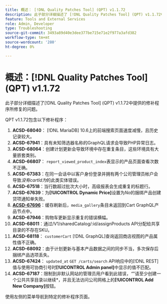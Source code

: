 ```yaml
---
title: 概述： [!DNL Quality Patches Tool] (QPT) v1.1.72
description: 此子部分详细描述了 [!DNL Quality Patches Tool] (QPT) v1.1.72中提供的修补程序所修复的问题。
feature: Tools and External Services
role: Admin, Developer
type: Troubleshooting
source-git-commit: 3493a89d40e3dee377be715e71e2f977a3afd382
workflow-type: tm+mt
source-wordcount: '280'
ht-degree: 0%

---
```


# 概述：[!DNL Quality Patches Tool] (QPT) v1.1.72

此子部分详细描述了[!DNL Quality Patches Tool] (QPT) v1.1.72中提供的修补程序所修复的问题。

QPT v1.1.72包含以下修补程序：
1. **ACSD-68040**： [!DNL MariaDB] 10.6上的前端搜索页面速度减慢，且历史记录较大。
1. **ACSD-67941**：具有未知筛选器名称的GraphQL请求会导致PHP异常日志。
1. **ACSD-68064**：创建计划更新会导致环境中存在重复条目，这些环境具有大量嵌套类别。
1. **ACSD-66807**： `report_viewed_product_index`表显示的产品页面查看次数不正确。
1. **ACSD-67383**：在同一会话中以客户身份登录并拥有两个公司管理员帐户会导致&#x200B;*没有cartId为*&#x200B;的此类实体错误。
1. **ACSD-67518**：当行数超过批次大小时，高级报表会生成重复的标题行。
1. **ACSD-67639**：为&#x200B;**[!UICONTROL Dynamic Price]**&#x200B;设置为&#x200B;*No*&#x200B;的捆绑产品创建贷项通知单失败。
1. **[ACSD-67696](/help/tools/quality-patches-tool/patches-available-in-qpt/v1-1-72/acsd-67696.md)**：缓存刷新后，`media_gallery`条目未返回到Cart GraphQL产品节点中。
1. **ACSD-67946**：购物车更新显示重复的错误横幅。
1. **ACSD-68011**：通过/V1/sharedCatalog/:id/assignProducts API分配给共享目录的不存在SKU。
1. **ACSD-68118**： `customerCart` [!DNL GraphQL]查询返回商店视图的产品属性值不正确。
1. **ACSD-68092**：由于计划更新与基本产品数据之间的同步不当，多次保存后捆绑产品选项丢失。
1. **ACSD-67424**： `updated_at` `GET /carts/search` API响应中的[!DNL REST]值与使用可协商引号时&#x200B;**[!UICONTROL Admin panel]**&#x200B;中显示的值不匹配。
1. **ACSD-67187**：限制到非默认网站的管理员用户看到此错误，*“*”请至少创建一个公共共享目录以继续*，并且无法访问公司网格上的&#x200B;**[!UICONTROL Add New Company]**&#x200B;按钮。

使用左侧的菜单导航到特定的修补程序页面。
